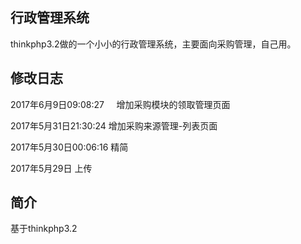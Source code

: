 ﻿## 行政管理系统

thinkphp3.2做的一个小小的行政管理系统，主要面向采购管理，自己用。

## 修改日志

2017年6月9日09:08:27     增加采购模块的领取管理页面

2017年5月31日21:30:24		增加采购来源管理-列表页面

2017年5月30日00:06:16  	精简

2017年5月29日			上传


## 简介

基于thinkphp3.2

